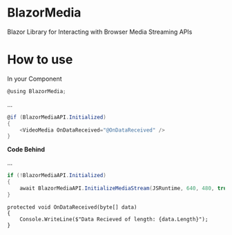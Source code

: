 # BlazorMedia
Blazor Library for Interacting with Browser Media Streaming APIs

# How to use

In your Component
```C#
@using BlazorMedia;
```
...
```C#
@if (BlazorMediaAPI.Initialized)
{
    <VideoMedia OnDataReceived="@OnDataReceived" />
}
```
**Code Behind**

...
```C#
if (!BlazorMediaAPI.Initialized)
{
    await BlazorMediaAPI.InitializeMediaStream(JSRuntime, 640, 480, true);
}
```

```
protected void OnDataReceived(byte[] data)
{
    Console.WriteLine($"Data Recieved of length: {data.Length}");
}
```

